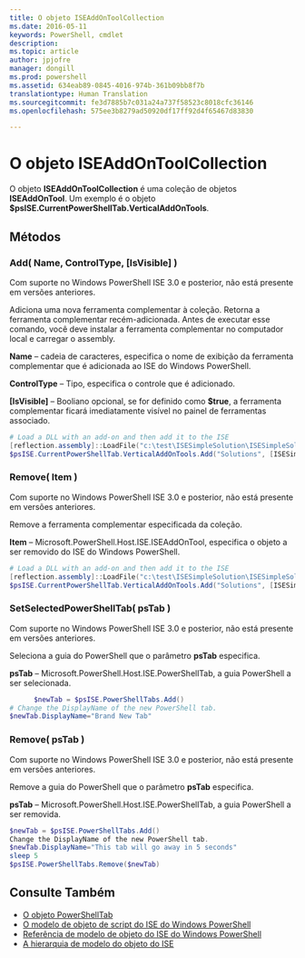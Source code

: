 ```yaml
---
title: O objeto ISEAddOnToolCollection
ms.date: 2016-05-11
keywords: PowerShell, cmdlet
description: 
ms.topic: article
author: jpjofre
manager: dongill
ms.prod: powershell
ms.assetid: 634eab89-0845-4016-974b-361b09bb8f7b
translationtype: Human Translation
ms.sourcegitcommit: fe3d7885b7c031a24a737f58523c8018cfc36146
ms.openlocfilehash: 575ee3b8279ad50920df17ff92d4f65467d83830

---
```


# O objeto ISEAddOnToolCollection
  O objeto **ISEAddOnToolCollection** é uma coleção de objetos **ISEAddOnTool**. Um exemplo é o objeto **$psISE.CurrentPowerShellTab.VerticalAddOnTools**.

## Métodos

### Add\( Name, ControlType, \[IsVisible\] \)
  Com suporte no Windows PowerShell ISE 3.0 e posterior, não está presente em versões anteriores. 

 Adiciona uma nova ferramenta complementar à coleção. Retorna a ferramenta complementar recém-adicionada. Antes de executar esse comando, você deve instalar a ferramenta complementar no computador local e carregar o assembly.

 **Name** – cadeia de caracteres, especifica o nome de exibição da ferramenta complementar que é adicionada ao ISE do Windows PowerShell.

 **ControlType** – Tipo, especifica o controle que é adicionado.

 **\[IsVisible\]** – Booliano opcional, se for definido como **$true**, a ferramenta complementar ficará imediatamente visível no painel de ferramentas associado.

```PowerShell
# Load a DLL with an add-on and then add it to the ISE
[reflection.assembly]::LoadFile("c:\test\ISESimpleSolution\ISESimpleSolution.dll")
$psISE.CurrentPowerShellTab.VerticalAddOnTools.Add("Solutions", [ISESimpleSolution.Solution], $true)
```

### Remove\( Item \)
  Com suporte no Windows PowerShell ISE 3.0 e posterior, não está presente em versões anteriores. 

 Remove a ferramenta complementar especificada da coleção.

 **Item** – Microsoft.PowerShell.Host.ISE.ISEAddOnTool, especifica o objeto a ser removido do ISE do Windows PowerShell.

```PowerShell
# Load a DLL with an add-on and then add it to the ISE
[reflection.assembly]::LoadFile("c:\test\ISESimpleSolution\ISESimpleSolution.dll")
$psISE.CurrentPowerShellTab.VerticalAddOnTools.Add("Solutions", [ISESimpleSolution.Solution], $true)
```

### SetSelectedPowerShellTab\( psTab \)
  Com suporte no Windows PowerShell ISE 3.0 e posterior, não está presente em versões anteriores. 

 Seleciona a guia do PowerShell que o parâmetro **psTab** especifica.

 **psTab** – Microsoft.PowerShell.Host.ISE.PowerShellTab, a guia PowerShell a ser selecionada.

```PowerShell
      $newTab = $psISE.PowerShellTabs.Add()
# Change the DisplayName of the new PowerShell tab. 
$newTab.DisplayName="Brand New Tab"
```

### Remove\( psTab \)
  Com suporte no Windows PowerShell ISE 3.0 e posterior, não está presente em versões anteriores. 

 Remove a guia do PowerShell que o parâmetro **psTab** especifica.

 **psTab** – Microsoft.PowerShell.Host.ISE.PowerShellTab, a guia PowerShell a ser removida.

```PowerShell
$newTab = $psISE.PowerShellTabs.Add()
Change the DisplayName of the new PowerShell tab. 
$newTab.DisplayName="This tab will go away in 5 seconds" 
sleep 5 
$psISE.PowerShellTabs.Remove($newTab)
```

## Consulte Também
- [O objeto PowerShellTab](The-PowerShellTab-Object.md) 
- [O modelo de objeto de script do ISE do Windows PowerShell](The-Windows-PowerShell-ISE-Scripting-Object-Model.md) 
- [Referência de modelo de objeto do ISE do Windows PowerShell](Windows-PowerShell-ISE-Object-Model-Reference.md) 
- [A hierarquia de modelo do objeto do ISE](The-ISE-Object-Model-Hierarchy.md)

  



<!--HONumber=Oct16_HO2-->


